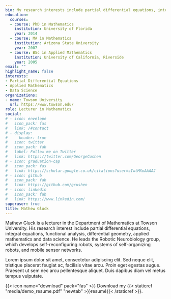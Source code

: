 ```yaml
---
bio: My research interests include partial differential equations, integral equations, applied mathematics
education:
  courses:
  - course: PhD in Mathematics
    institution: University of Florida
    year: 2014
  - course: MA in Mathematics
    institution: Arizona State University
    year: 2007
  - course: BSc in Applied Mathematics
    institution: University of California, Riverside
    year: 2005
email: ""
highlight_name: false
interests:
- Partial Differential Equations
- Applied Mathematics
- Data Science
organizations:
- name: Towson University
  url: https://www.towson.edu/
role: Lecturer in Mathematics
social:
# - icon: envelope
#   icon_pack: fas
#   link: /#contact
# - display:
#     header: true
#   icon: twitter
#   icon_pack: fab
#   label: Follow me on Twitter
#   link: https://twitter.com/GeorgeCushen
# - icon: graduation-cap
#   icon_pack: fas
#   link: https://scholar.google.co.uk/citations?user=sIwtMXoAAAAJ
# - icon: github
#   icon_pack: fab
#   link: https://github.com/gcushen
# - icon: linkedin
#   icon_pack: fab
#   link: https://www.linkedin.com/
superuser: true
title: Mathew Gluck
---
```


Mathew Gluck is a lecturer in the Department of Mathematics at Towson University. His research interest include partial differential equations, integral equations, functional analysis, differential geometry, applied mathematics and data science. He leads the Robotic Neurobiology group, which develops self-reconfiguring robots, systems of self-organizing robots, and mobile sensor networks.

Lorem ipsum dolor sit amet, consectetur adipiscing elit. Sed neque elit, tristique placerat feugiat ac, facilisis vitae arcu. Proin eget egestas augue. Praesent ut sem nec arcu pellentesque aliquet. Duis dapibus diam vel metus tempus vulputate.

{{< icon name="download" pack="fas" >}} Download my {{< staticref "media/demo_resume.pdf" "newtab" >}}resumé{{< /staticref >}}.
